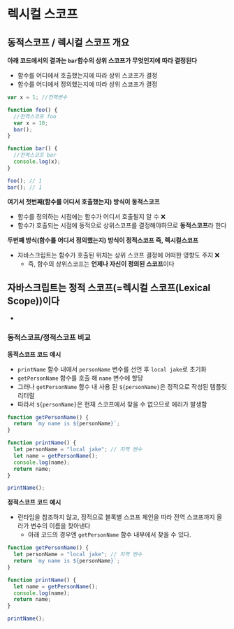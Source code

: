 # 렉시컬 스코프

## 동적스코프 / 렉시컬 스코프 개요

**아래 코드에서의 결과는 `bar`함수의 상위 스코프가 무엇인지에 따라 결정된다**

- 함수를 어디에서 호출했는지에 따라 상위 스코프가 결정
- 함수를 어디에서 정의했는지에 따라 상위 스코프가 결정

```js
var x = 1; //전역변수

function foo() {
  //전역스코프 foo
  var x = 10;
  bar();
}

function bar() {
  //전역스코프 bar
  console.log(x);
}

foo(); // 1
bar(); // 1
```

**여기서 첫번째(함수를 어디서 호출했는지) 방식이 동적스코프**

- 함수를 정의하는 시점에는 함수가 어디서 호출될지 알 수 ❌
- 함수가 호출되는 시점에 동적으로 상위스코프를 결정해야하므로 **동적스코프**라 한다

**두번째 방식(함수를 어디서 정의했는지) 방식이 정적스코프 즉, 렉시컬스코프**

- 자바스크립트는 함수가 호출된 위치는 상위 스코프 결정에 어떠한 영향도 주지 ❌
  - 즉, 함수의 상위스코프는 **언제나 자신이 정의된 스코프**이다

## 자바스크립트는 정적 스코프(=렉시컬 스코프(Lexical Scope))이다

-

### 동적스코프/정적스코프 비교

**동적스코프 코드 얘시**

- `printName` 함수 내에서 `personName` 변수를 선언 후 `local jake`로 초기화
- `getPersonName` 함수를 호출 해 `name` 변수에 할당
- 그러나 `getPersonName` 함수 내 사용 된 `${personName}`은 정적으로 작성된 템플릿 리터럴
- 따라서 `${personName}`은 현재 스코프에서 찾을 수 없으므로 에러가 발생함

```js
function getPersonName() {
  return `my name is ${personName}`;
}

function printName() {
  let personName = "local jake"; // 지역 변수
  let name = getPersonName();
  console.log(name);
  return name;
}

printName();
```

**정적스코프 코드 예시**

- 런타임을 참조하지 않고, 정적으로 블록별 스코프 체인을 따라 전역 스코프까지 올라가 변수의 이름을 찾아낸다
  - 아래 코드의 경우엔 `getPersonName` 함수 내부에서 찾을 수 있다.

```js
function getPersonName() {
  let personName = "local jake"; // 지역 변수
  return `my name is ${personName}`;
}

function printName() {
  let name = getPersonName();
  console.log(name);
  return name;
}

printName();
```
